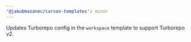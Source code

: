 ```yaml
---
'@jakubmazanec/carson-templates': minor
---
```


Updates Turborepo config in the `workspace` template to support Turborepo v2.
